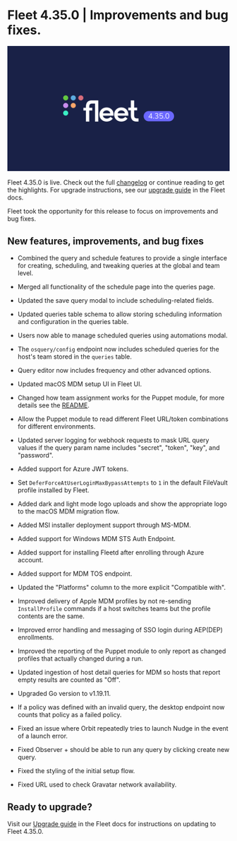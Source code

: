 # Fleet 4.35.0 | Improvements and bug fixes.

![Fleet 4.35.0](../website/assets/images/articles/fleet-4.35.0-1600x900@2x.png)

Fleet 4.35.0 is live. Check out the full [changelog](https://github.com/fleetdm/fleet/releases/tag/fleet-v4.33.0) or continue reading to get the highlights.
For upgrade instructions, see our [upgrade guide](https://fleetdm.com/docs/deploying/upgrading-fleet) in the Fleet docs.

Fleet took the opportunity for this release to focus on improvements and bug fixes.

## New features, improvements, and bug fixes

* Combined the query and schedule features to provide a single interface for creating, scheduling, and tweaking queries at the global and team level.

* Merged all functionality of the schedule page into the queries page.

* Updated the save query modal to include scheduling-related fields.

* Updated queries table schema to allow storing scheduling information and configuration in the queries table.

* Users now able to manage scheduled queries using automations modal.

* The `osquery/config` endpoint now includes scheduled queries for the host's team stored in the `queries` table.

* Query editor now includes frequency and other advanced options.

* Updated macOS MDM setup UI in Fleet UI.

* Changed how team assignment works for the Puppet module, for more details see the [README](https://github.com/fleetdm/fleet/blob/main/ee/tools/puppet/fleetdm/README.md).

* Allow the Puppet module to read different Fleet URL/token combinations for different environments.

* Updated server logging for webhook requests to mask URL query values if the query param name includes "secret", "token", "key", and "password".

* Added support for Azure JWT tokens.

* Set `DeferForceAtUserLoginMaxBypassAttempts` to `1` in the default FileVault profile installed by Fleet.

* Added dark and light mode logo uploads and show the appropriate logo to the macOS MDM migration flow.

* Added MSI installer deployment support through MS-MDM.

* Added support for Windows MDM STS Auth Endpoint.

* Added support for installing Fleetd after enrolling through Azure account.

* Added support for MDM TOS endpoint.

* Updated the "Platforms" column to the more explicit "Compatible with".

* Improved delivery of Apple MDM profiles by not re-sending `InstallProfile` commands if a host switches teams but the profile contents are the same.

* Improved error handling and messaging of SSO login during AEP(DEP) enrollments.

* Improved the reporting of the Puppet module to only report as changed profiles that actually changed during a run.

* Updated ingestion of host detail queries for MDM so hosts that report empty results are counted as "Off".

* Upgraded Go version to v1.19.11.

* If a policy was defined with an invalid query, the desktop endpoint now counts that policy as a failed policy.

* Fixed an issue where Orbit repeatedly tries to launch Nudge in the event of a launch error.

* Fixed Observer + should be able to run any query by clicking create new query.

* Fixed the styling of the initial setup flow.

* Fixed URL used to check Gravatar network availability.


## Ready to upgrade?

Visit our [Upgrade guide](https://fleetdm.com/docs/deploying/upgrading-fleet) in the Fleet docs for instructions on updating to Fleet 4.35.0.

<meta name="category" value="releases">
<meta name="authorFullName" value="JD Strong">
<meta name="authorGitHubUsername" value="spokanemac">
<meta name="publishedOn" value="2023-08-01">
<meta name="articleTitle" value="Fleet 4.35.0 | Improvements and bug fixes.">
<meta name="articleImageUrl" value="../website/assets/images/articles/fleet-4.35.0-1600x900@2x.png">
